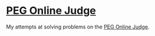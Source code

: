 # [PEG Online Judge](http://wcipeg.com/)

My attempts at solving problems on the [PEG Online Judge](http://wcipeg.com/).
